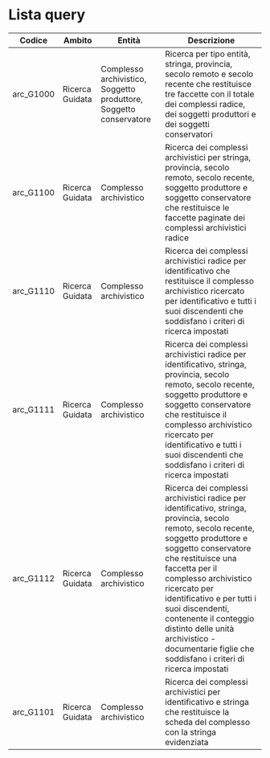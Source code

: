 # Lista query

| Codice | Ambito | Entità | Descrizione |
|-|-|-|-|
| arc_G1000 | Ricerca Guidata | Complesso archivistico, Soggetto produttore, Soggetto conservatore | Ricerca per tipo entità, stringa, provincia, secolo remoto e secolo recente che restituisce tre faccette con il totale dei complessi radice, dei soggetti produttori e dei soggetti conservatori |
| arc_G1100 | Ricerca Guidata | Complesso archivistico | Ricerca dei complessi archivistici per stringa, provincia, secolo remoto, secolo recente, soggetto produttore e soggetto conservatore che restituisce le faccette paginate dei complessi archivistici radice |
| arc_G1110 | Ricerca Guidata | Complesso archivistico | Ricerca dei complessi archivistici radice per identificativo che restituisce il complesso archivistico ricercato per identificativo e tutti i suoi discendenti che soddisfano i criteri di ricerca impostati |
| arc_G1111 | Ricerca Guidata | Complesso archivistico | Ricerca dei complessi archivistici radice per identificativo, stringa, provincia, secolo remoto, secolo recente, soggetto produttore e soggetto conservatore che restituisce il complesso archivistico ricercato per identificativo e tutti i suoi discendenti che soddisfano i criteri di ricerca impostati |
| arc_G1112 | Ricerca Guidata | Complesso archivistico | Ricerca dei complessi archivistici radice per identificativo, stringa, provincia, secolo remoto, secolo recente, soggetto produttore e soggetto conservatore che restituisce una faccetta per il complesso archivistico ricercato per identificativo e per tutti i suoi discendenti, contenente il conteggio distinto delle unità archivistico - documentarie figlie che soddisfano i criteri di ricerca impostati |
| arc_G1101 | Ricerca Guidata | Complesso archivistico | Ricerca dei complessi archivistici per identificativo e stringa che restituisce la scheda del complesso con la stringa evidenziata |
